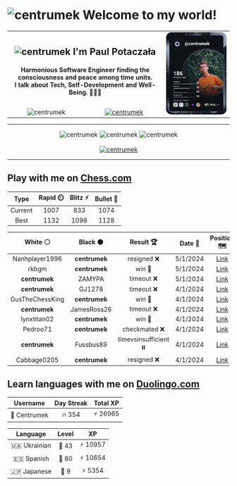 <h1>
  <img
    src="https://emojis.slackmojis.com/emojis/images/1531849430/4246/blob-sunglasses.gif"
    width="30"
    alt="centrumek"
  />
  Welcome to my world!
</h1>

<table>
  <tbody>
    <tr>
      <td align="center" width="70%" colspan="2">
        <h2>
          <img
            src="https://raw.githubusercontent.com/MartinHeinz/MartinHeinz/master/wave.gif"
            width="30px"
            alt="centrumek"
          />
          I'm Paul Potaczała
        </h2>
        <h4>
          Harmonious Software Engineer finding the consciousness and peace among time units.
          <br/>
          I talk about Tech, Self-Development and Well-Being. 🌿🧘🚀
        </h4>
      </td>
      <td width="30%" rowspan="2">
        <a href="https://app.daily.dev/centrumek">
          <img
            src="./devcard.svg"
            alt="centrumek"
          />
        </a>
      </td>
    </tr>
    <tr align="center">
      <td>
        <img
          src="https://komarev.com/ghpvc/?username=centrumek&label=visitors&color=0e75b6&style=flat"
          alt="centrumek"
        >
      </td>
      <td>
        <a href="https://stackoverflow.com/users/14496012/centrumek">
          <img
            src="https://stackoverflow.com/users/flair/14496012.png?theme=dark"
            alt="centrumek"
          >
        </a>
      </td>
    </tr>
  </tbody>
</table>

---
<div align="center">
  <img 
    src="https://github-readme-stats.vercel.app/api?username=centrumek&show_icons=true&count_private=true&theme=dark&hide_border=true&hide=issues,contribs&bg_color=00000000"
    alt="centrumek"
  />
  <img
    src="https://github-readme-stats.vercel.app/api/top-langs/?username=centrumek&layout=compact&hide_border=true&theme=dark&bg_color=00000000&langs_count=6&exclude_repo=air-statistic-app"
    alt="centrumek"
  />
  <img 
    src="https://github-readme-streak-stats.herokuapp.com?user=centrumek&theme=dark&hide_border=true&background=FFFFFF00"
    alt="centrumek"
  />
  <br/>
  <br/>
  <a href="https://www.buymeacoffee.com/centrumek">
    <img
      src="https://cdn.buymeacoffee.com/buttons/v2/default-orange.png"
      height="50"
      width="210"
      alt="centrumek"
    />
  </a>
</div>

---

## Play with me on [Chess.com](https://www.chess.com/member/centrumek)

<div align="center">
<!--START_SECTION:chessStats-->
<!-- Automatically generated with https://github.com/Balastrong/chess-stats-action -->

| Type | Rapid ⏲️ | Blitz ⚡ | Bullet 🔫 |
|:---:|:---:|:---:|:---:|
| Current | 1007 | 833 | 1074 |
| Best | 1132 | 1098 | 1128 |

| White ⚪ | Black ⚫ | Result 🏆 | Date 📅 | Position 🗺️ | Type 🕕 |
|:---:|:---:|:---:|:---:|:---:|:---:|
| Nanhplayer1996 | **centrumek** | resigned ❌ | 5/1/2024 | <a href="http://www.ee.unb.ca/cgi-bin/tervo/fen.pl?select=4Q3/4P2p/6p1/p1p5/1pk1P3/1N6/PPP4P/2K5 b - -">Link</a> | Blitz |
| rkbgm | **centrumek** | win 🥇 | 5/1/2024 | <a href="http://www.ee.unb.ca/cgi-bin/tervo/fen.pl?select=3r4/8/3kB3/2RP4/8/2P5/3K4/8 w - -">Link</a> | Blitz |
| **centrumek** | ZAMYPA | timeout ❌ | 5/1/2024 | <a href="http://www.ee.unb.ca/cgi-bin/tervo/fen.pl?select=8/8/3k4/3PR3/r3K3/8/8/8 w - -">Link</a> | Blitz |
| **centrumek** | GJ1278 | timeout ❌ | 4/1/2024 | <a href="http://www.ee.unb.ca/cgi-bin/tervo/fen.pl?select=2r5/p5pk/R6p/P7/8/1RK3P1/8/1r6 w - -">Link</a> | Blitz |
| GusTheChessKing | **centrumek** | win 🥇 | 4/1/2024 | <a href="http://www.ee.unb.ca/cgi-bin/tervo/fen.pl?select=8/5pk1/2R2p2/2p5/4P2p/5PbP/3r2K1/r7 w - -">Link</a> | Blitz |
| **centrumek** | JamesRoss26 | timeout ❌ | 4/1/2024 | <a href="http://www.ee.unb.ca/cgi-bin/tervo/fen.pl?select=k7/2p5/p7/1p5p/6p1/P1P2p2/KP1r1P1P/3q4 w - -">Link</a> | Blitz |
| lynxtitan02 | **centrumek** | win 🥇 | 4/1/2024 | <a href="http://www.ee.unb.ca/cgi-bin/tervo/fen.pl?select=8/8/8/8/8/4K1k1/8/5q1r w - -">Link</a> | Blitz |
| Pedroo71 | **centrumek** | checkmated ❌ | 4/1/2024 | <a href="http://www.ee.unb.ca/cgi-bin/tervo/fen.pl?select=6k1/6Q1/8/5N2/8/1K2P3/5P2/8 b - -">Link</a> | Blitz |
| **centrumek** | Fussbus89 | timevsinsufficient ⏸️ | 4/1/2024 | <a href="http://www.ee.unb.ca/cgi-bin/tervo/fen.pl?select=8/8/Q2Pk3/1R6/1P6/8/K7/8 w - -">Link</a> | Blitz |
| Cabbage0205 | **centrumek** | resigned ❌ | 4/1/2024 | <a href="http://www.ee.unb.ca/cgi-bin/tervo/fen.pl?select=B1br2k1/2p3pp/p3p3/4p3/1p1pP3/3P4/PPP1NPPP/3R1RK1 b - -">Link</a> | Blitz |

<!--END_SECTION:chessStats-->
</div>

## Learn languages with me on [Duolingo.com](https://www.duolingo.com/profile/Centrumek)

<div align="center">
<!--START_SECTION:duolingoStats-->
<!-- Automatically generated with https://github.com/centrumek/duolingo-readme-stats-->

| Username | Day Streak | Total XP |
|:---:|:---:|:---:|
| 👤 Centrumek | 🔥 354 | ⚡ 26965 |

| Language | Level | XP |
|:---:|:---:|:---:|
| 🇺🇦 Ukrainian | 👑 43 | ⚡ 10957 |
| 🇪🇸 Spanish | 👑 80 | ⚡ 10654 |
| 🇯🇵 Japanese | 👑 9 | ⚡ 5354 |

<!--END_SECTION:duolingoStats-->
</div>
<!--
**centrumek/centrumek** is a ✨ _special_ ✨ repository because its `README.md` (this file) appears on your GitHub profile.

Here are some ideas to get you started:

- 🔭 I’m currently working on ...
- 🌱 I’m currently learning ...
- 👯 I’m looking to collaborate on ...
- 🤔 I’m looking for help with ...
- 💬 Ask me about ...
- 📫 How to reach me: ...
- 😄 Pronouns: ...
- ⚡ Fun fact: ...
-->
